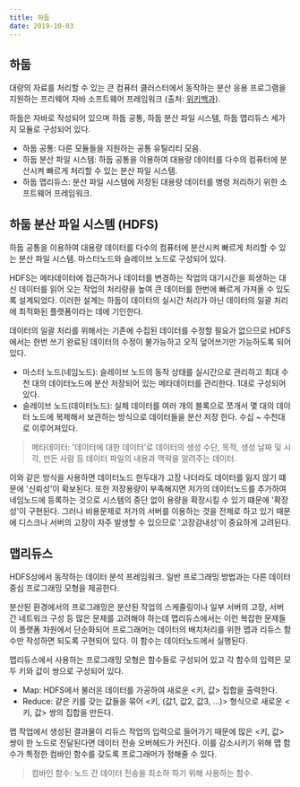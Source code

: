 ```yaml
---
title: 하둡
date: 2019-10-03
---
```


## 하둡
대량의 자료를 처리할 수 있는 큰 컴퓨터 클러스터에서 동작하는 분산 응용 프로그램을 지원하는 프리웨어 자바 소프트웨어 프레임워크 (출처: [위키백과](https://ko.wikipedia.org/wiki/%EC%95%84%ED%8C%8C%EC%B9%98_%ED%95%98%EB%91%A1)).

하둡은 자바로 작성되어 있으며 하둡 공통, 하둡 분산 파일 시스템, 하둡 맵리듀스 세가지 모듈로 구성되어 있다.

- 하둡 공통: 다른 모듈들을 지원하는 공통 유틸리티 모음.
- 하둡 분산 파일 시스템: 하둡 공통을 이용하여 대용량 데이터를 다수의 컴퓨터에 분산시켜 빠르게 처리할 수 있는 분산 파일 시스템.
- 하둡 맵리듀스: 분산 파일 시스템에 저장된 대용량 데이터를 병령 처리하기 위한 소프트웨어 프레임워크. 

## 하둡 분산 파일 시스템 (HDFS)
하둡 공통을 이용하여 대용량 데이터를 다수의 컴퓨터에 분산시켜 빠르게 처리할 수 있는 분산 파일 시스템. 마스터노드와 슬레이브 노드로 구성되어 있다.

HDFS는 메타데이터에 접근하거나 데이터를 변경하는 작업의 대기시간을 희생하는 대신 데이터를 읽어 오는 작업의 처리량을 높여 큰 데이터를 한번에 빠르게 가져올 수 있도록 설계되었다. 이러한 설계는 하둡이 데이터의 실시간 처리가 아닌 데이터의 일괄 처리에 최적화된 플랫폼이라는 데에 기인한다.

데이터의 일괄 처리를 위해서는 기존에 수집된 데이터를 수정할 필요가 없으므로 HDFS에서는 한번 쓰기 완료된 데이터의 수정이 불가능하고 오직 덮어쓰기만 가능하도록 되어 있다.  

- 마스터 노드(네임노드): 슬레이브 노드의 동작 상태를 실시간으로 관리하고 최대 수천 대의 데이터노드에 분산 저장되어 있는 메타데이터를 관리한다. 1대로 구성되어 있다.
- 슬레이브 노드(데이터노드): 실체 데이터를 여러 개의 블록으로 쪼개서 몇 대의 데이터 노드에 복제해서 보관하는 방식으로 데이터들을 분산 저장 한다. 수십 ~ 수천대로 이루어져있다.

> 메타데이터: '데이터에 대한 데이터'로 데이터의 생성 수단, 목적, 생성 날짜 및 시각, 만든 사람 등 데이터 파일의 내용과 맥락을 알려주는 데이터.

이와 같은 방식을 사용하면 데이터노드 한두대가 고장 나더라도 데이터를 잃지 않기 떄문에 '신뢰성'이 확보된다. 또한 저장용량이 부족해지면 저가의 데이터노드를 추가하여 네임노드에 등록하는 것으로 시스템의 중단 없이 용량을 확장시킬 수 있기 떄문에 '확장성'이 구현된다. 그러나 비용문제로 저가의 서버를 이용하는 것을 전제로 하고 있기 때문에 디스크나 서버의 고장이 자주 발생할 수 있으므로 '고장감내성'이 중요하게 고려된다.

## 맵리듀스
HDFS상에서 동작하는 데이터 분석 프레임워크. 일반 프로그래밍 방법과는 다른 데이터 중심 프로그래밍 모형을 제공한다. 

분산된 환경에서의 프로그래밍은 분산된 작업의 스케줄링이나 일부 서버의 고장, 서버 간 네트워크 구성 등 많은 문제를 고려해야 하는데 맵리듀스에서는 이런 복잡한 문제들이 플랫폼 차원에서 단순화되어 프로그래머는 데이터의 배치처리를 위한 맵과 리듀스 함수만 작성하면 되도록 구현되어 있다. 이 함수는 데이터노드에서 실행된다.

맵리듀스에서 사용하는 프로그래밍 모형은 함수들로 구성되어 있고 각 함수의 입력은 모두 키와 값이 쌍으로 구성되어 있다. 

- Map: HDFS에서 불러온 데이터를 가공하여 새로운 <키, 값> 집합을 출력한다.
- Reduce: 같은 키를 갖는 값들을 묶어 <키, (값1, 값2, 값3, ...)> 형식으로 새로운 <키, 값> 쌍의 집합을 만든다.

멥 작업에서 생성된 결과물이 리듀스 작업의 입력으로 들어가기 때문에 많은 <키, 값> 쌍이 한 노드로 전달된다면 데이터 전송 오버헤드가 커진다. 이를 감소시키기 위해 맵 함수가 특정한 컴바인 함수를 갖도록 프로그래머가 정해줄 수 있다.

> 컴바인 함수: 노드 간 데이터 전송을 최소하 하기 위해 사용하는 함수.